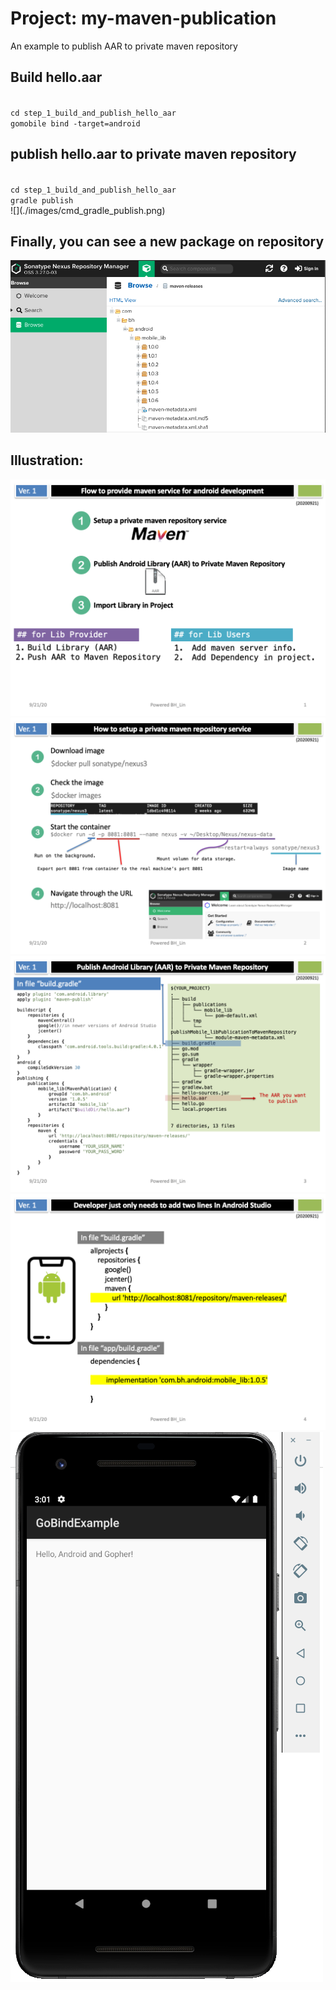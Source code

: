 # Project: my-maven-publication
An example to publish AAR to private maven repository

## Build hello.aar
<code>
cd step_1_build_and_publish_hello_aar   
gomobile bind -target=android	
</code>

## publish hello.aar to private maven repository
<code>
cd step_1_build_and_publish_hello_aar  
gradle publish  
</code>  
![](./images/cmd_gradle_publish.png)

## Finally, you can see a new package on repository
![](./images/sonatype_nexus_repository_manager.png)

## Illustration: 
![](./images/Slide1.png)
![](./images/Slide2.png)
![](./images/Slide3.png)
![](./images/Slide4.png)
![](./images/call_hello_aar_on_android.png)